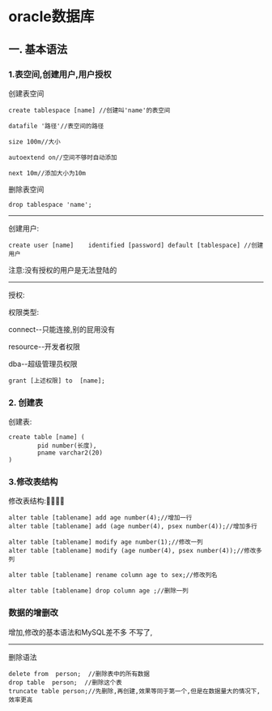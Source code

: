 # oracle数据库

## 一. 基本语法

### 1.表空间,创建用户,用户授权

创建表空间

```
create tablespace [name] //创建叫'name'的表空间

datafile '路径'//表空间的路径

size 100m//大小

autoextend on//空间不够时自动添加

next 10m//添加大小为10m
```

删除表空间

```
drop tablespace 'name';
```

---

创建用户:

```
create user [name]    identified [password] default [tablespace] //创建用户
```

注意:没有授权的用户是无法登陆的

---

授权:  

权限类型:

connect--只能连接,别的屁用没有

resource--开发者权限

dba--超级管理员权限

```
grant [上述权限] to  [name];
```

### 2. 创建表

创建表:

```
create table [name] (
		pid number(长度),
		pname varchar2(20)
)
```

### 3.修改表结构

修改表结构:

```
alter table [tablename] add age number(4);//增加一行
alter table [tablename] add (age number(4), psex number(4));//增加多行
```

```
alter table [tablename] modify age number(1);//修改一列
alter table [tablename] modify (age number(4), psex number(4));//修改多列
```

```
alter table [tablename] rename column age to sex;//修改列名
```

```
alter table [tablename] drop column age ;//删除一列
```

### 数据的增删改

增加,修改的基本语法和MySQL差不多  不写了,

---

删除语法

```
delete from  person;  //删除表中的所有数据
drop table  person;  //删除这个表
truncate table person;//先删除,再创建,效果等同于第一个,但是在数据量大的情况下,效率更高
```



